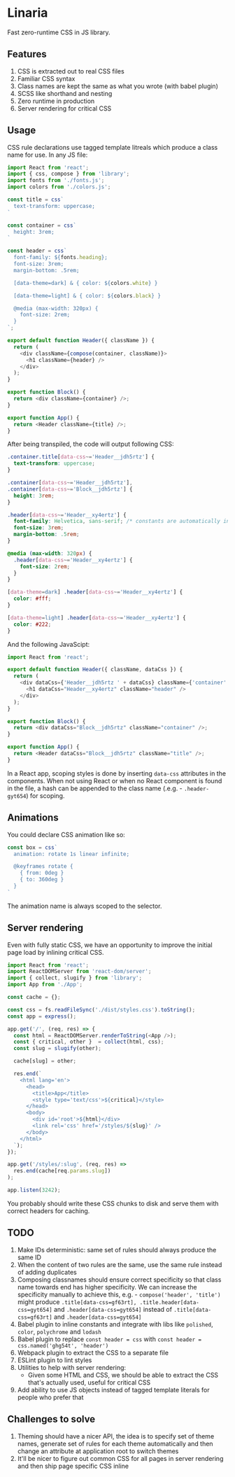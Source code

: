 # Linaria

Fast zero-runtime CSS in JS library.


## Features

1. CSS is extracted out to real CSS files
1. Familiar CSS syntax
1. Class names are kept the same as what you wrote (with babel plugin)
1. SCSS like shorthand and nesting
1. Zero runtime in production
1. Server rendering for critical CSS


## Usage

CSS rule declarations use tagged template litreals which produce a class name for use. In any JS file:

```js
import React from 'react';
import { css, compose } from 'library';
import fonts from './fonts.js';
import colors from './colors.js';

const title = css`
  text-transform: uppercase;
`

const container = css`
  height: 3rem;
`

const header = css`
  font-family: ${fonts.heading};
  font-size: 3rem;
  margin-bottom: .5rem;

  [data-theme=dark] & { color: ${colors.white} }

  [data-theme=light] & { color: ${colors.black} }

  @media (max-width: 320px) {
    font-size: 2rem;
  }
`;

export default function Header({ className }) {
  return (
    <div className={compose(container, className)}>
      <h1 className={header} />
    </div>
  );
}

export function Block() {
  return <div className={container} />;
}

export function App() {
  return <Header className={title} />;
}
```

After being transpiled, the code will output following CSS:


```css
.container.title[data-css~='Header__jdh5rtz'] {
  text-transform: uppercase;
}

.container[data-css~='Header__jdh5rtz'],
.container[data-css~='Block__jdh5rtz'] {
  height: 3rem;
}

.header[data-css~='Header__xy4ertz'] {
  font-family: Helvetica, sans-serif; /* constants are automatically inlined */
  font-size: 3rem;
  margin-bottom: .5rem;
}

@media (max-width: 320px) {
  .header[data-css~='Header__xy4ertz'] {
    font-size: 2rem;
  }
}

[data-theme=dark] .header[data-css~='Header__xy4ertz'] {
  color: #fff;
}

[data-theme=light] .header[data-css~='Header__xy4ertz'] {
  color: #222;
}
```

And the following JavaScipt:

```js
import React from 'react';

export default function Header({ className, dataCss }) {
  return (
    <div dataCss={'Header__jdh5rtz ' + dataCss} className={'container' + ' ' + className)}>
      <h1 dataCss="Header__xy4ertz" className="header" />
    </div>
  );
}

export function Block() {
  return <div dataCss="Block__jdh5rtz" className="container" />;
}

export function App() {
  return <Header dataCss="Block__jdh5rtz" className="title" />;
}
```

In a React app, scoping styles is done by inserting `data-css` attributes in the components. When not using React or when no React component is found in the file, a hash can be appended to the class name (.e.g. - `.header-gyt654`) for scoping.


## Animations

You could declare CSS animation like so:

```js
const box = css`
  animation: rotate 1s linear infinite;

  @keyframes rotate {
    { from: 0deg }
    { to: 360deg }
  }
`
```

The animation name is always scoped to the selector.


## Server rendering

Even with fully static CSS, we have an opportunity to improve the initial page load by inlining critical CSS.

```js
import React from 'react';
import ReactDOMServer from 'react-dom/server';
import { collect, slugify } from 'library';
import App from './App';

const cache = {};

const css = fs.readFileSync('./dist/styles.css').toString();
const app = express();

app.get('/', (req, res) => {
  const html = ReactDOMServer.renderToString(<App />);
  const { critical, other }  = collect(html, css);
  const slug = slugify(other);

  cache[slug] = other;

  res.end(`
    <html lang='en'>
      <head>
        <title>App</title>
        <style type='text/css'>${critical}</style>
      </head>
      <body>
        <div id='root'>${html}</div>
        <link rel='css' href='/styles/${slug}' />
      </body>
    </html>
  `);
});

app.get('/styles/:slug', (req, res) =>
  res.end(cache[req.params.slug])
);

app.listen(3242);
```

You probably should write these CSS chunks to disk and serve them with correct headers for caching.


## TODO

1. Make IDs deterministic: same set of rules should always produce the same ID
1. When the content of two rules are the same, use the same rule instead of adding duplicates
1. Composing classnames should ensure correct specificity so that class name towards end has higher specificity. We can increase the specificity manually to achieve this, e.g. - `compose('header', 'title')` might produce `.title[data-css=gf63rt], .title.header[data-css=gyt654]` and `.header[data-css=gyt654]` instead of `.title[data-css=gf63rt]` and `.header[data-css=gyt654]`
1. Babel plugin to inline constants and integrate with libs like `polished`, `color`, `polychrome` and `lodash`
1. Babel plugin to replace `const header = css` with `const header = css.named('ghg54t', 'header')`
1. Webpack plugin to extract the CSS to a separate file
1. ESLint plugin to lint styles
1. Utilities to help with server rendering:
    - Given some HTML and CSS, we should be able to extract the CSS that's actually used, useful for critical CSS
1. Add ability to use JS objects instead of tagged template literals for people who prefer that


## Challenges to solve

1. Theming should have a nicer API, the idea is to specify set of theme names, generate set of rules for each theme automatically and then change an attribute at application root to switch themes
1. It'll be nicer to figure out common CSS for all pages in server rendering and then ship page specific CSS inline

